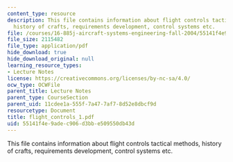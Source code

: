 ```yaml
---
content_type: resource
description: This file contains information about flight controls tactical methods,
  history of crafts, requirements development, control systems etc.
file: /courses/16-885j-aircraft-systems-engineering-fall-2004/55141f4e9adec906d3bbe509550db43d_flight_controls_1.pdf
file_size: 2115482
file_type: application/pdf
hide_download: true
hide_download_original: null
learning_resource_types:
- Lecture Notes
license: https://creativecommons.org/licenses/by-nc-sa/4.0/
ocw_type: OCWFile
parent_title: Lecture Notes
parent_type: CourseSection
parent_uid: 11cdee1a-555f-7a47-7af7-8d52e8dbcf9d
resourcetype: Document
title: flight_controls_1.pdf
uid: 55141f4e-9ade-c906-d3bb-e509550db43d
---
```

This file contains information about flight controls tactical methods, history of crafts, requirements development, control systems etc.